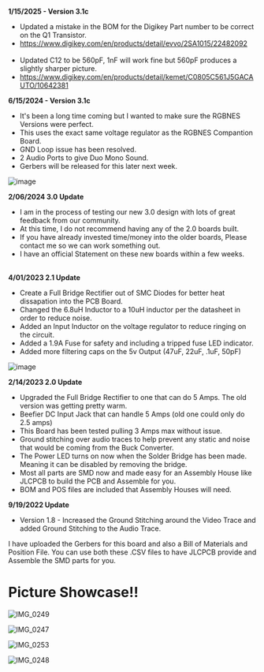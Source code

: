**1/15/2025 - Version 3.1c** <br>
-  Updated a mistake in the BOM for the Digikey Part number to be correct on the Q1 Transistor. <br>
-  https://www.digikey.com/en/products/detail/evvo/2SA1015/22482092 <br> <br>
- Updated C12 to be 560pF, 1nF will work fine but 560pF produces a slightly sharper picture. <br>
- https://www.digikey.com/en/products/detail/kemet/C0805C561J5GACAUTO/10642381

**6/15/2024 - Version 3.1c** <br>
- It's been a long time coming but I wanted to make sure the RGBNES Versions were perfect. <br>
- This uses the exact same voltage regulator as the RGBNES Compantion Board. <br>
- GND Loop issue has been resolved. <br>
- 2 Audio Ports to give Duo Mono Sound. <br>
- Gerbers will be released for this later next week. <br>

![image](https://github.com/ShawMerlin/NES-Power-Module-Redesign/assets/70423454/58c8878b-3d4e-4b5d-a789-e5c9d7a3947f)


**2/06/2024 3.0 Update** <br>
- I am in the process of testing our new 3.0 design with lots of great feedback from our community. <br>
- At this time, I do not recommend having any of the 2.0 boards built. <br>
- If you have already invested time/money into the older boards, Please contact me so we can work something out. <br>
- I have an official Statement on these new boards within a few weeks. <br>  <br>


**4/01/2023 2.1 Update**
- Create a Full Bridge Rectifier out of SMC Diodes for better heat dissapation into the PCB Board.
- Changed the 6.8uH Inductor to a 10uH inductor per the datasheet in order to reduce noise.
- Added an Input Inductor on the voltage regulator to reduce ringing on the circuit.
- Added a 1.9A Fuse for safety and including a tripped fuse LED indicator.
- Added more filtering caps on the 5v Output (47uF, 22uF, .1uF, 50pF)

![image](https://user-images.githubusercontent.com/70423454/229327264-134b7cf2-5151-47fe-b502-df62a01ec055.png)


**2/14/2023 2.0 Update**
- Upgraded the Full Bridge Rectifier to one that can do 5 Amps. The old version was getting pretty warm.
- Beefier DC Input Jack that can handle 5 Amps (old one could only do 2.5 amps)
- This Board has been tested pulling 3 Amps max without issue.
- Ground stitching over audio traces to help prevent any static and noise that would be coming from the Buck Converter.
- The Power LED turns on now when the Solder Bridge has been made. Meaning it can be disabled by removing the bridge.
- Most all parts are SMD now and made easy for an Assembly House like JLCPCB to build the PCB and Assemble for you.
- BOM and POS files are included that Assembly Houses will need.

**9/19/2022 Update**
- Version 1.8 - Increased the Ground Stitching around the Video Trace and added Ground Stitching to the Audio Trace.

I have uploaded the Gerbers for this board and also a Bill of Materials and Position File.
You can use both these .CSV files to have JLCPCB provide and Assemble the SMD parts for you.

# Picture Showcase!!

![IMG_0249](https://user-images.githubusercontent.com/70423454/179364663-a0c55e0e-c655-44df-aa56-60dbd48e1ca1.JPG)

![IMG_0247](https://user-images.githubusercontent.com/70423454/179364715-3eb0b7fd-7f62-46b9-8909-671c2c8192e6.JPG)

![IMG_0253](https://user-images.githubusercontent.com/70423454/179364775-fea9a326-a6ca-4d14-ba35-7a6c670ecfa7.JPG)

![IMG_0248](https://user-images.githubusercontent.com/70423454/179364731-f40d4218-21f4-47a5-adba-e601ad28afcb.JPG)

